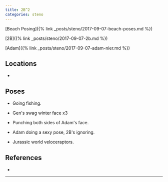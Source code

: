 ```yaml
---
title: 2B^2
categories: steno
---
```


[Beach Posing]({% link _posts/steno/2017-09-07-beach-poses.md %})

[2B]({% link _posts/steno/2017-09-07-2b.md %})

[Adam]({% link _posts/steno/2017-09-07-adam-nier.md %})

## Locations

- 

## Poses

* Going fishing. 

* Gen's swag winter face x3

* Punching both sides of Adam's face.

* Adam doing a sexy pose, 2B's ignoring.

* Jurassic world veloceraptors.

## References

* 

---
